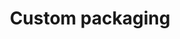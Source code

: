 ---
title: Custom packaging
description: "Custom packaging helps your product standout. Add your brand to everything you sell with personalized packaging from Performance Plastics."
lead: "We offer custom-made solutions to meet your needs, and we assist you from idea to finished product. Scroll down for a step by step guide and contact us to schedule a consultation."
excludeFromCategory: true
layout: "layouts/custom-packaging.html"
step1:
  title: "Choose a material"
  description: Some material are better than others depending on your product. The material will define the overall durability, endurance, and characteristics of the packaging. Our team is happy to help you choose the most appropriate material to suit your needs. Note that some packaging type are only available for specific types of materials.
  materials:
    - label: "PP | Polypropylene"
      id: pp
      description: Polypropylene (PP) bags are clear, puncture resistant bags that offer an efficient and simple way to protect, display or store almost any product. By preventing moisture and vapors from entering, PP bags are a great solution for preserving the freshness of your products.
    - label: "HDPE | High-density polyethylene​"
      id: hd
      description: High-density polyethylene​​ (HDPE) bags are stronger than other materials at a lower thickness due to the density of the material. They are cloudy, almost frosty, good for storage and as indoor bags. HDPE has the lowest cost per bag as less material is used. It is an additive free material. It also has the best moisture retention properties.
    - label: "LDPE | Low-density polyethylene"
      id: ld
      description: Low-density polyethylene (LDPE) bags make high quality packaging with low cost, short lead time and excellent flexibility in terms of size, colour and style. They are soft and pliable but also durable and tear-resistant. The material is also resistant to most caustic compounds. LDPE bags can be used to store large heavy items such as industrial machining parts or pack frozen food.
    - label: "NY/PE | Nylon / Polyethylene"
      id: laminates
      description: Nylon & Polyethylene laminates are used to produce food-grade vacuum bags for food packaging or any application that requires sturdy, reliable vacuum-sealed bags. Vacuum bags can help extend the shelf life of a variety of products. They provide excellent barrier protection and help keep moisture out.
step2:
  title: "Choose between plain or printed"
  description: For smaller businesses or those looking to stick to a minimalist look, plain packaging may be the more suitable option. It is cost-effective with no additional printing charges. If you want to take your marketing efforts to the next level, branded packaging is the right option. Whether just a logo or a fully custom-made order, personalising your packaging allows you to stand out against the competition.
  plain:
    label: Plain packaging
    image: src/assets/images/plain-packaging.png
  printed:
    label: Printed packaging
    image: src/assets/images/printed-packaging.png
step3:
  title: "Choose a packaging type"
  description:
  types:
    - label: Flat Bottom Seal Bag
      image: src/assets/images/flat-bottom-seal.png
    - label: Gusseted Bottom Seal Bag
      image: src/assets/images/gusseted-bottom-seal.png
    - label: Bag with Adhesive Tape
      image: src/assets/images/bag-with-adhesive-tape.png
    - label: Sealed Header with Hang Hole
      image: src/assets/images/sealed-header-with-hang-hole.png
    - label: Flat Center Seal Bag
      image: src/assets/images/flat-center-seal.png
    - label: Gusseted Center Seal Bag
      image: src/assets/images/gusseted-center-seal.png
    - label: 3 Side Seal Bag
      image: src/assets/images/3-side-seal.png
    - label: Center Fold
      image: src/assets/images/center-fold.png
    - label: Stand-up Pouch
      image: src/assets/images/stand-up-pouch.png
    - label: Vest Bag
      image: src/assets/images/vest-bag.png
    - label: Die Cut Handle Bag
      image: src/assets/images/die-cut-bag.png
    - label: Bags On Roll
      image: src/assets/images/bag-on-roll.png
primaryCTA:
  title: "Custom Artwork Service"
  summary: "If you are looking for a printed product, you may either bring your own artwork or consult our designer to flesh out your idea and create an eye-catching product that will make your product stand out."
  buttonText: "Request info<span class='visually-hidden'> on artwork design.</span>"
  buttonUrl: "/en/contact"
---